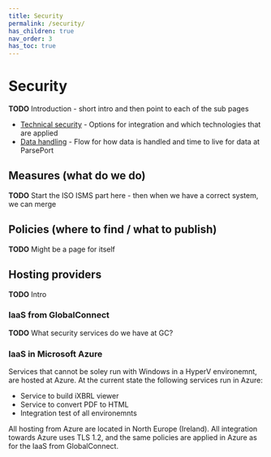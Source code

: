 ```yaml
---
title: Security
permalink: /security/
has_children: true
nav_order: 3
has_toc: true
---
```

# Security
**TODO** Introduction - short intro and then point to each of the sub pages

* [Technical security](technicalsecurity.md) - Options for integration and which technologies that are applied
* [Data handling](datahandling.md) - Flow for how data is handled and time to live for data at ParsePort

## Measures (what do we do)
**TODO** Start the ISO ISMS part here - then when we have a correct system, we can merge

## Policies (where to find / what to publish)
**TODO** Might be a page for itself

## Hosting providers
**TODO** Intro
### IaaS from GlobalConnect
**TODO** What security services do we have at GC?

### IaaS in Microsoft Azure
Services that cannot be soley run with Windows in a HyperV environemnt, are hosted at Azure. At the current state the following services run in Azure:
* Service to build iXBRL viewer
* Service to convert PDF to HTML
* Integration test of all environemnts

All hosting from Azure are located in North Europe (Ireland). All integration towards Azure uses TLS 1.2, and the same policies are applied in Azure as for the IaaS from GlobalConnect.
